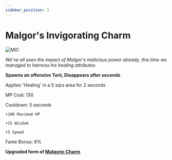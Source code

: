 ```yaml
---
sidebar_position: 3
---
```


# Malgor's Invigorating Charm

![MIC](https://cdn.discordapp.com/attachments/962723437464395846/1004995285153488896/malgor.png)

<i>We've all seen the impact of Malgor's malicious power already, this time we managed to harness his healing attributes.</i>

**Spawns an offensive Torii, Disappears after  seconds**

Applies 'Healing' in a 5 sqrs area for 2 seconds

MP Cost: 130

Cooldown: 5 seconds

    +100 Maximum HP
    
    +15 Wisdom
    
    +5 Speed

Fame Bonus: 8%

**Upgraded form of [Malgoric Charm](https://wiki.valorserver.com/docs/items/abilities/charms/ut/malgoric_charm)**
